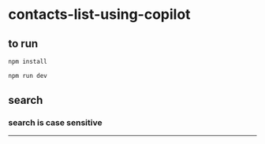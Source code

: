 # contacts-list-using-copilot

## to run

```sh
npm install
```

```sh
npm run dev
```

## search

### search is case sensitive

---
